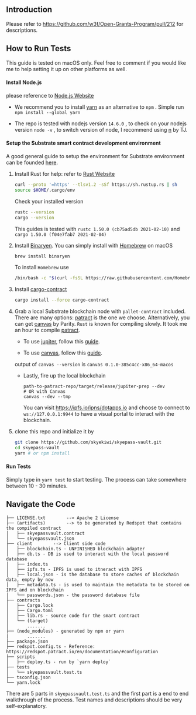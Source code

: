 ## Introduction 

Please refer to https://github.com/w3f/Open-Grants-Program/pull/212 for descriptions. 



## How to Run Tests

This guide is tested on macOS only. Feel free to comment if you would like me to help setting it up on other platforms as well. 

#### Install Node.js

please reference to [Node.js Website](https://nodejs.org/en/download/) 

- We recommend you to install [yarn](https://classic.yarnpkg.com/en/docs/install/#mac-stable) as an alternative to `npm` . Simple run `npm install --global yarn` 

- The repo is tested with nodejs version `14.6.0` , to check on your nodejs version `node -v` , to switch version of node, I recommend using [n](https://github.com/tj/n) by TJ. 

    

#### Setup the Substrate smart contract development environment

A good general guide to setup the environment for Substrate environment can be founded [here](https://substrate.dev/docs/en/knowledgebase/getting-started/). 



1. Install Rust for help: refer to [Rust Website](https://www.rust-lang.org/tools/install)

    ```bash
    curl --proto '=https' --tlsv1.2 -sSf https://sh.rustup.rs | sh
    source $HOME/.cargo/env
    ```

    Check your installed version
    ```bash
    rustc --version
    cargo --version
    ```
    This guides is tested with `rustc 1.50.0 (cb75ad5db 2021-02-10)` and `cargo 1.50.0 (f04e7fab7 2021-02-04)`

2. Install [Binaryen](https://github.com/WebAssembly/binaryen). You can simply install with [Homebrew](https://brew.sh/) on macOS

    ```bash
    brew install binaryen
    ```

    To install `Homebrew` use

    ```bash
    /bin/bash -c "$(curl -fsSL https://raw.githubusercontent.com/Homebrew/install/HEAD/install.sh)"
    ```

3. Install [cargo-contract](https://github.com/paritytech/cargo-contract) 

    ```bash
    cargo install --force cargo-contract
    ```

4. Grab a local Substrate blockchain node with `pallet-contract` included. There are many options: [patract](https://github.com/patractlabs/patract) is the one we choose. Alternatively, you can get [canvas](https://github.com/paritytech/canvas-node) by Parity. `Rust` is known for compiling slowly. It took me an hour to compile [patract](https://github.com/patractlabs/patract). 

    - To use [jupiter](https://github.com/patractlabs/jupiter), follow this [guide](https://github.com/patractlabs/jupiter#compile-and-run).  



    - To use [canvas](https://github.com/paritytech/canvas-node), follow this [guide](https://substrate.dev/substrate-contracts-workshop/#/0/setup?id=installing-the-canvas-node). 
    
    output of `canvas --version` is `canvas 0.1.0-385c4cc-x86_64-macos`
    
    - Lastly, fire up the local blockchain 

        ```
        path-to-patract-repo/target/release/jupiter-prep --dev
        # OR with Canvas
        canvas --dev --tmp
        ```

        You can visit https://ipfs.io/ipns/dotapps.io and choose to connect to `ws://127.0.0.1:9944` to have a visual portal to interact with the blockchain. 

5. clone this repo and initialize it by

    ```bash
    git clone https://github.com/skyekiwi/skyepass-vault.git
    cd skyepass-vault
    yarn # or npm install
    ```

    

#### Run Tests

Simply type in `yarn test` to start testing. The process can take somewhere between 10 - 30 minutes. 



## Navigate the Code

```
├── LICENSE.txt        --> Apache 2 License
├── (artifacts)        --> to be generated by Redspot that contains the compiled contract
│   ├── skyepassvault.contract
│   └── skyepassvault.json
├── client        --> Client side code
│   ├── blockchain.ts - UNFINISHED blockchain adapter 
│   ├── db.ts - DB is used to interact with the local password database
│   ├── index.ts
│   ├── ipfs.ts - IPFS is used to itneract with IPFS
│   ├── local.json - is the database to store caches of blockchain data, empty by now
│   ├── metadata.ts - is used to maintain the metadata to be stored on IPFS and on blockchain
│   └── passwords.json - the password database file
├── contracts
│   ├── Cargo.lock 
│   ├── Cargo.toml
│   ├── lib.rs - source code for the smart contract
│   └── (target)
│       .......
├── (node_modules) - generated by npm or yarn
|       .......
├── package.json
├── redspot.config.ts - Reference: https://redspot.patract.io/en/documentation/#configuration
├── scripts
│   ├── deploy.ts - run by `yarn deploy`
├── tests
│   └── skyepassvault.test.ts
├── tsconfig.json
└── yarn.lock
```

There are 5 parts in `skyepassvault.test.ts` and the first part is a end to end walkthrough of the process. Test names and descriptions should be very self-explanatory.


